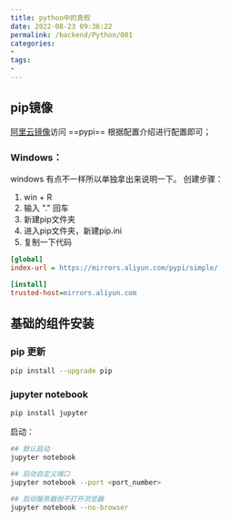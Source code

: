 ```yaml
---
title: python中的真假
date: 2022-08-23 09:36:22
permalink: /backend/Python/001
categories:
-
tags:
- 
---
```



## pip镜像
[阿里云镜像](https://developer.aliyun.com/mirror/)访问 ==pypi== 根据配置介绍进行配置即可；
### Windows：
windows 有点不一样所以单独拿出来说明一下。
创建步骤：
1. win + R 
2. 输入 "." 回车
3. 新建pip文件夹
4.  进入pip文件夹，新建pip.ini
5.  复制一下代码
``` ini
[global]
index-url = https://mirrors.aliyun.com/pypi/simple/

[install]
trusted-host=mirrors.aliyun.com

```

## 基础的组件安装
### pip 更新
```sh
pip install --upgrade pip
```
### jupyter notebook
```sh
pip install jupyter
```

启动：
```sh
## 默认启动
jupyter notebook

## 启动自定义端口
jupyter notebook --port <port_number>

## 启动服务器但不打开浏览器
jupyter notebook --no-browser
```

